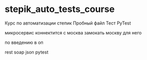 # stepik_auto_tests_course
Курс по автоматизации степик
Пробный файл
Тест
PyTest

микросервис коннектится с москва
замокать москву для него

по введению в оп

rest soap
json pytest